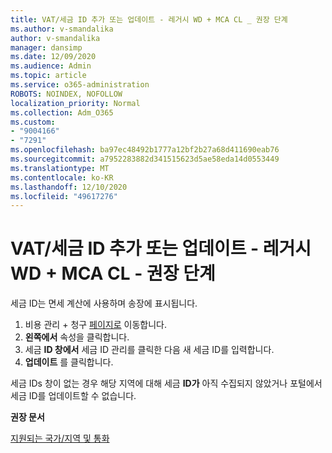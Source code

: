 ```yaml
---
title: VAT/세금 ID 추가 또는 업데이트 - 레거시 WD + MCA CL _ 권장 단계
ms.author: v-smandalika
author: v-smandalika
manager: dansimp
ms.date: 12/09/2020
ms.audience: Admin
ms.topic: article
ms.service: o365-administration
ROBOTS: NOINDEX, NOFOLLOW
localization_priority: Normal
ms.collection: Adm_O365
ms.custom:
- "9004166"
- "7291"
ms.openlocfilehash: ba97ec48492b1777a12bf2b27a68d411690eab76
ms.sourcegitcommit: a7952283882d341515623d5ae58eda14d0553449
ms.translationtype: MT
ms.contentlocale: ko-KR
ms.lasthandoff: 12/10/2020
ms.locfileid: "49617276"
---
```

# <a name="add-or-update-vattax-id---legacy-wd--mca-cl---recommended-steps"></a>VAT/세금 ID 추가 또는 업데이트 - 레거시 WD + MCA CL - 권장 단계

세금 ID는 면세 계산에 사용하며 송장에 표시됩니다.

1. 비용 관리 + 청구 [페이지로](https://ms.portal.azure.com/#blade/Microsoft_Azure_GTM/ModernBillingMenuBlade/Overview) 이동합니다. 
2. **왼쪽에서** 속성을 클릭합니다. 
3. 세금 **ID 창에서** 세금  ID 관리를 클릭한 다음 새 세금 ID를 입력합니다.
4. **업데이트** 를 클릭합니다. 

세금 IDs 창이 없는 경우 해당 지역에 대해 세금 **ID가** 아직 수집되지 않았거나 포털에서 세금 ID를 업데이트할 수 없습니다.

**권장 문서**

[지원되는 국가/지역 및 통화](https://azure.microsoft.com/pricing/faq/)


